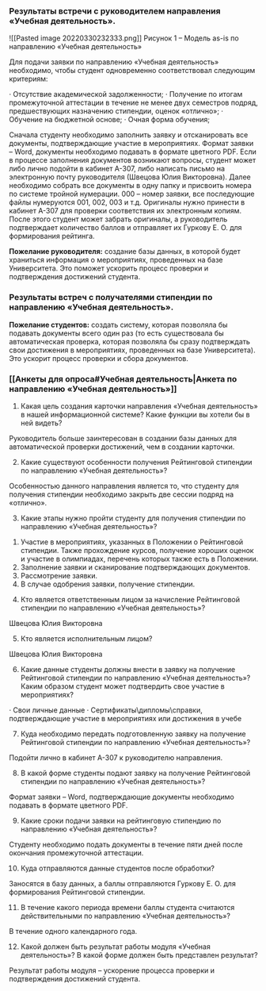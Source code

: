 ### Результаты встречи с руководителем направления «Учебная деятельность».
![[Pasted image 20220330232333.png]]
Рисунок 1 – Модель as-is по направлению «Учебная деятельность»

Для подачи заявки по направлению «Учебная деятельность» необходимо, чтобы студент одновременно соответствовал следующим критериям:

· Отсутствие академической задолженности;
· Получение по итогам промежуточной аттестации в течение не менее двух семестров подряд, предшествующих назначению стипендии, оценок «отлично»;
· Обучение на бюджетной основе;
· Очная форма обучения;

Сначала студенту необходимо заполнить заявку и отсканировать все документы, подтверждающие участие в мероприятиях. Формат заявки – Word, документы необходимо подавать в формате цветного PDF.
Если в процессе заполнения документов возникают вопросы, студент может либо лично подойти в кабинет А-307, либо написать письмо на электронную почту руководителя (Швецова Юлия Викторовна).
Далее необходимо собрать все документы в одну папку и присвоить номера по системе тройной нумерации. 000 – номер заявки, все последующие файлы нумеруются 001, 002, 003 и т.д.
Оригиналы нужно принести в кабинет А-307 для проверки соответствия их электронным копиям. После этого студент может забрать оригиналы, а руководитель подтверждает количество баллов и отправляет их Гуркову Е. О. для формирования рейтинга.

**Пожелание руководителя:** создание базы данных, в которой будет храниться информация о мероприятиях, проведенных на базе Университета. Это поможет ускорить процесс проверки и подтверждения достижений студента.

### Результаты встреч с получателями стипендии по направлению «Учебная деятельность».

**Пожелание студентов:** создать систему, которая позволяла бы подавать документы всего один раз (то есть существовала бы автоматическая проверка, которая позволяла бы сразу подтверждать свои достижения в мероприятиях, проведенных на базе Университета). Это ускорит процесс проверки и сбора документов.

### [[Анкеты для опроса#Учебная деятельность|Анкета по направлению «Учебная деятельность»]]

1. Какая цель создания карточки направления «Учебная деятельность» в нашей информационной системе? Какие функции вы хотели бы в ней видеть?

Руководитель больше заинтересован в создании базы данных для автоматической проверки достижений, чем в создании карточки.

2. Какие существуют особенности получения Рейтинговой стипендии по направлению «Учебная деятельность»?

Особенностью данного направления является то, что студенту для получения стипендии необходимо закрыть две сессии подряд на «отлично».

3. Какие этапы нужно пройти студенту для получения стипендии по направлению «Учебная деятельность»?

1) Участие в мероприятиях, указанных в Положении о Рейтинговой стипендии. Также прохождение курсов, получение хороших оценок и участие в олимпиадах, перечень которых также есть в Положении.
2) Заполнение заявки и сканирование подтверждающих документов.
3) Рассмотрение заявки.
4) В случае одобрения заявки, получение стипендии.

4. Кто является ответственным лицом за начисление Рейтинговой стипендии по направлению «Учебная деятельность»?

Швецова Юлия Викторовна

5. Кто является исполнительным лицом?

Швецова Юлия Викторовна

6. Какие данные студенты должны внести в заявку на получение Рейтинговой стипендии по направлению «Учебная деятельность»? Каким образом студент может подтвердить свое участие в мероприятиях?

· Свои личные данные
· Сертификаты\дипломы\справки, подтверждающие участие в мероприятиях или достижения в учебе

7. Куда необходимо передать подготовленную заявку на получение Рейтинговой стипендии по направлению «Учебная деятельность»?

Подойти лично в кабинет А-307 к руководителю направления.

8. В какой форме студенты подают заявку на получение Рейтинговой стипендии по направлению «Учебная деятельность»?

Формат заявки – Word, подтверждающие документы необходимо подавать в формате цветного PDF.

9. Какие сроки подачи заявки на рейтинговую стипендию по направлению «Учебная деятельность»?

Студенту необходимо подать документы в течение пяти дней после окончания промежуточной аттестации.

10. Куда отправляются данные студентов после обработки?

Заносятся в базу данных, а баллы отправляются Гуркову Е. О. для формирования Рейтинговой стипендии.

11. В течение какого периода времени баллы студента считаются действительными по направлению «Учебная деятельность»?

В течение одного календарного года.

12. Какой должен быть результат работы модуля «Учебная деятельность»? В какой форме должен быть представлен результат?

Результат работы модуля – ускорение процесса проверки и подтверждения достижений студента.